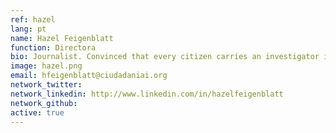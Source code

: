 ```yaml
---
ref: hazel
lang: pt
name: Hazel Feigenblatt
function: Directora
bio: Journalist. Convinced that every citizen carries an investigator inside that can make a difference for more accountability.
image: hazel.png
email: hfeigenblatt@ciudadaniai.org
network_twitter:
network_linkedin: http://www.linkedin.com/in/hazelfeigenblatt
network_github:
active: true
---
```

